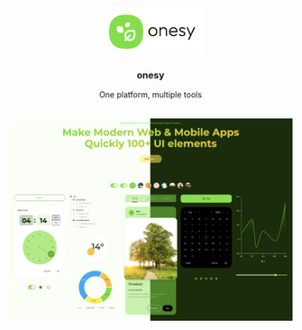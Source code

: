 
</br>
</br>

<p align='center'>
  <a target='_blank' rel='noopener noreferrer' href='#'>
    <img width='auto' height='84' src='https://raw.githubusercontent.com/onesy-me/onesy/refs/heads/main/utils/images/logo.png' alt='onesy logo' />
  </a>
</p>

<h3 align='center'>onesy</h3>

<div align='center'>
   One platform, multiple tools
</div>

<br />

<br />

<img src='/utils/images/ui.png' alt='onesy ui' />
